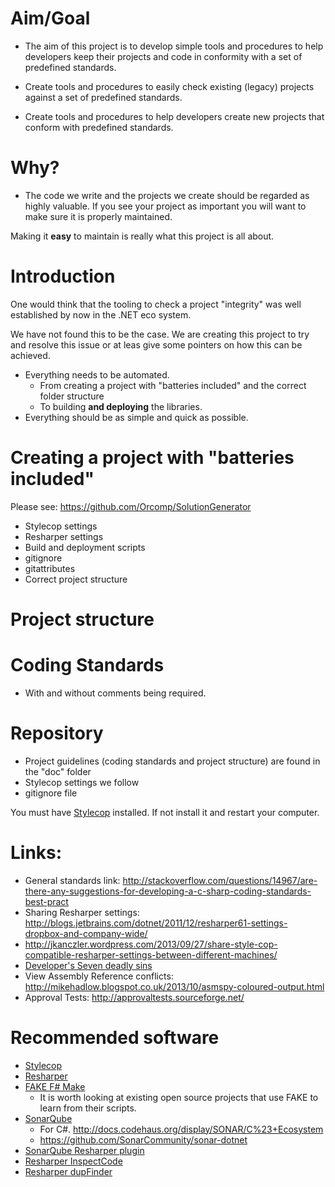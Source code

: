 # Aim/Goal

- The aim of this project is to develop simple tools and procedures to help developers keep their projects and code in conformity with a set of predefined standards.

- Create tools and procedures to easily check existing (legacy) projects against a set of predefined standards.

- Create tools and procedures to help developers create new projects that conform with predefined standards.


# Why?

- The code we write and the projects we create should be regarded as highly valuable. If you  see your project as important you will want to make sure it is properly maintained.

Making it **easy** to maintain is really what this project is all about.


# Introduction

One would think that the tooling to check a project "integrity" was well established by now in the .NET eco system.

We have not found this to be the case.
We are creating this project to try and resolve this issue or at leas give some pointers on how this can be achieved.

- Everything needs to be automated.
	- From creating a project with "batteries included" and the correct folder structure
	- To building **and deploying** the libraries.
- Everything should be as simple and quick as possible.


# Creating a project with "batteries included"

Please see: https://github.com/Orcomp/SolutionGenerator

- Stylecop settings
- Resharper settings
- Build and deployment scripts
- gitignore
- gitattributes
- Correct project structure

# Project structure


# Coding Standards

- With and without comments being required.

# Repository

- Project guidelines (coding standards and project structure) are found in the "doc" folder
- Stylecop settings we follow
- gitignore file

You must have [Stylecop](https://stylecop.codeplex.com/) installed. If not install it and restart your computer.

# Links:

- General standards link: http://stackoverflow.com/questions/14967/are-there-any-suggestions-for-developing-a-c-sharp-coding-standards-best-pract
- Sharing Resharper settings: http://blogs.jetbrains.com/dotnet/2011/12/resharper61-settings-dropbox-and-company-wide/
- http://jkanczler.wordpress.com/2013/09/27/share-style-cop-compatible-resharper-settings-between-different-machines/
- [Developer's Seven deadly sins](http://docs.codehaus.org/display/SONAR/Developers%27+Seven+Deadly+Sins)
- View Assembly Reference conflicts: http://mikehadlow.blogspot.co.uk/2013/10/asmspy-coloured-output.html
- Approval Tests: http://approvaltests.sourceforge.net/

# Recommended software

- [Stylecop](https://stylecop.codeplex.com/)
- [Resharper](http://www.jetbrains.com/resharper/)
- [FAKE F# Make](http://fsharp.github.io/FAKE/)
	- It is worth looking at existing open source projects that use FAKE to learn from their scripts.
- [SonarQube](http://www.sonarqube.org/)
	- For C#. http://docs.codehaus.org/display/SONAR/C%23+Ecosystem
	- https://github.com/SonarCommunity/sonar-dotnet
- [SonarQube Resharper plugin](https://github.com/SonarCommunity/sonar-dotnet-resharper)
- [Resharper InspectCode](http://confluence.jetbrains.com/display/NETCOM/Introducing+InspectCode)
- [Resharper dupFinder](http://confluence.jetbrains.com/display/NETCOM/Introducing+ReSharper+Command+Line+Tools)